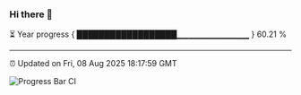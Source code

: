 ### Hi there 👋

⏳ Year progress { ██████████████████▁▁▁▁▁▁▁▁▁▁▁▁ } 60.21 %

---

⏰ Updated on Fri, 08 Aug 2025 18:17:59 GMT

![Progress Bar CI](https://github.com/code-lakshay/GitHub-Actions-Demo/workflows/Progress%20Bar%20CI/badge.svg)
